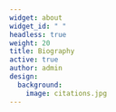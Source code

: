 ```yaml
---
widget: about
widget_id: " "
headless: true
weight: 20
title: Biography
active: true
author: admin
design:
  background:
    image: citations.jpg
---
```


